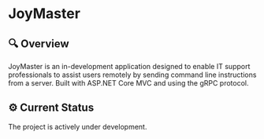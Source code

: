 # JoyMaster

## 🔍 Overview

JoyMaster is an in-development application designed to enable IT support professionals to assist users remotely by sending command line instructions from a server. Built with ASP.NET Core MVC and using the gRPC protocol.

## ⚙️ Current Status 

 The project is actively under development.
